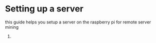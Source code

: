 # Setting up a server
this guide helps you setup a server on the raspberry pi for remote server mining

1.
